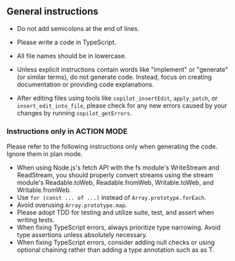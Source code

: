 ## General instructions

- Do not add semicolons at the end of lines.
- Please write a code in TypeScript.

- All file names should be in lowercase.
- Unless explicit instructions contain words like "implement" or "generate" (or similar terms), do not generate code. Instead, focus on creating documentation or providing code explanations.
- After editing files using tools like `copilot_insertEdit`, `apply_patch`, or `insert_edit_into_file`, please check for any new errors caused by your changes by running `copilot_getErrors`.


### Instructions only in ACTION MODE

Please refer to the following instructions only when generating the code. Ignore them in plan mode.

- When using Node.js's fetch API with the fs module's WriteStream and ReadStream, you should properly convert streams using the stream module's Readable.toWeb, Readable.fromWeb, Writable.toWeb, and Writable.fromWeb.
- Use `for (const ... of ...)` instead of `Array.prototype.forEach`.
- Avoid overusing `Array.prototype.map`.
- Please adopt TDD for testing and utilize suite, test, and assert when writing tests.
- When fixing TypeScript errors, always prioritize type narrowing. Avoid type assertions unless absolutely necessary.
- When fixing TypeScript errors, consider adding null checks or using optional chaining rather than adding a type annotation such as as T.